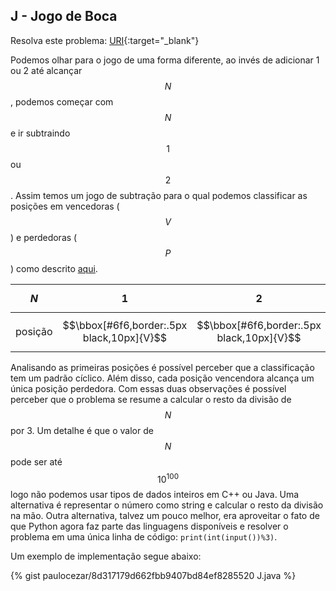 
## J - Jogo de Boca

Resolva este problema:
[URI][uri-2667]{:target="_blank"}

Podemos olhar para o jogo de uma forma diferente, ao invés de adicionar 1 ou 2 até alcançar $$N$$, podemos começar com $$N$$ e ir subtraindo $$1$$ ou $$2$$. Assim temos um jogo de subtração para o qual podemos classificar as posições em vencedoras ($$V$$) e perdedoras ($$P$$) como descrito [aqui][game-theory].

$$N$$ | 1 | 2 | 3 | 4 | 5 | 6 | $$\dots$$
-- | -- | -- | -- | -- | -- | -- | --
posição | $$\bbox[#6f6,border:.5px black,10px]{V}$$ | $$\bbox[#6f6,border:.5px black,10px]{V}$$ | $$\bbox[#f66,border:.5px black,10px]{P}$$ | $$\bbox[#6f6,border:.5px black,10px]{V}$$ | $$\bbox[#6f6,border:.5px black,10px]{V}$$ | $$\bbox[#f66,border:.5px black,10px]{P}$$ | $$\dots$$

Analisando as primeiras posições é possível perceber que a classificação tem um padrão cíclico. Além disso, cada posição vencendora alcança um única posição perdedora. Com essas duas observações é possível perceber que o problema se resume a calcular o resto da divisão de $$N$$ por 3. Um detalhe é que o valor de $$N$$ pode ser até $$10^{100}$$ logo não podemos usar tipos de dados inteiros em C++ ou Java. Uma alternativa é representar o número como string e calcular o resto da divisão na mão. Outra alternativa, talvez um pouco melhor, era aproveitar o fato de que Python agora faz parte das linguagens disponíveis e resolver o problema em uma única linha de código: `print(int(input())%3)`.

Um exemplo de implementação segue abaixo:

{% gist paulocezar/8d317179d662fbb9407bd84ef8285520 J.java %}

[uri-2667]:     https://www.urionlinejudge.com.br/judge/pt/problems/view/2667
[game-theory]:  https://www.topcoder.com/community/data-science/data-science-tutorials/algorithm-games/

